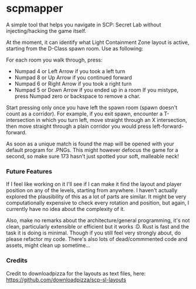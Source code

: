 # scpmapper
A simple tool that helps you navigate in SCP: Secret Lab without injecting/hacking the game itself. 

At the moment, it can identify what Light Containment Zone layout is active, starting from the D-Class spawn room. Use as following:

For each room you walk through, press:
- Numpad 4 or Left Arrow if you took a left turn
- Numpad 8 or Up Arrow if you continued forward
- Numpad 6 or Right Arrow if you took a right turn
- Numpad 5 or Down Arrow if you ended up in a room
If you mistype, press Numpad zero or backspace to remove a char.

Start pressing only once you have left the spawn room (spawn doesn't count as a corridor). For example, if you exit spawn, encounter a T-intersection in which you turn left, move straight through an X intersection, then move straight through a plain corridor you would press left-forward-forward.

As soon as a unique match is found the map will be opened with your default program for .PNGs. This might however defocus the game for a second, so make sure 173 hasn't just spotted your soft, malleable neck!

### Future Features
If I feel like working on it I'll see if I can make it  find the layout and player position on any of the levels, starting from anywhere. I haven't actually explored the plausibility of this as a lot of parts are similar. It might be very computationally expensive to check every rotation and position, but again, I currently have no idea about the complexity of it.

Also, make no remarks about the architecture/general programming, it's not clean, particularly extensible or efficient but it works :D. Rust is fast and the task it is doing is minimal. Though if you still feel very strongly about, do please refactor my code.
There's also lots of dead/commmented code and assets, might clean up sometime...

### Credits
Credit to downloadpizza for the layouts as text files, here:
https://github.com/downloadpizza/scp-sl-layouts